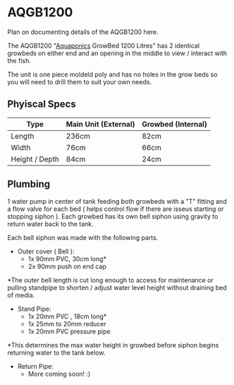 # AQGB1200

Plan on documenting details of the AQGB1200 here.

The AQGB1200 "[Aquaponics](https://en.wikipedia.org/wiki/Aquaponics) GrowBed 1200 Litres" has 2 identical growbeds on either end and an opening in the middle to view / interact with the fish.

The unit is one piece moldeld poly and has no holes in the grow beds so you will need to drill them to suit your own needs.




## Phyiscal Specs

 Type | Main Unit (External) | Growbed (Internal)
-----|------|-----
Length | 236cm | 82cm
Width | 76cm | 66cm
Height / Depth | 84cm | 24cm

## Plumbing
1 water pump in center of tank feeding both growbeds with a "T" fitting and a flow valve for each bed ( helps control flow if there are isseus starting or stopping siphon ). Each growbed has its own bell siphon using gravity to return water back to the tank.


Each bell siphon was made with the following parts.
- Outer cover ( Bell ):
  - 1x 90mm PVC, 30cm long*
  - 2x 90mm push on end cap

*The outer bell length is cut long enough to access for maintenance or pulling standpipe to shorten / adjust water level height without draining bed of media.


- Stand Pipe:
  - 1x 20mm PVC , 18cm long*
  - 1x 25mm to 20mm reducer
  - 1x 20mm PVC pressure pipe

*This determines the max water height in growbed before siphon begins returning water to the tank below. 

- Return Pipe:
  - More coming soon! :)

